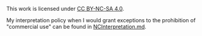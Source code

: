 This work is licensed under [CC BY-NC-SA 4.0](https://creativecommons.org/licenses/by-nc-sa/4.0/).

My interpretation policy when I would grant exceptions to the prohibition of "commercial use" can be found in [NCInterpretation.md](NCInterpretation.md).